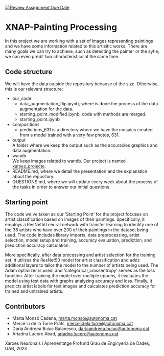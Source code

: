 [![Review Assignment Due Date](https://classroom.github.com/assets/deadline-readme-button-24ddc0f5d75046c5622901739e7c5dd533143b0c8e959d652212380cedb1ea36.svg)](https://classroom.github.com/a/L30CyvB9)

# XNAP-Painting Processing 
In this project we are working with a set of images representing paintings and we have some information related to this artisitic works. There are many goals we can try to achieve, such as detecting the painter or the sytle, we can even predit two characteristics at the same time. 

## Code structure
We will have the data outside the repository because of the size. Otherwise, this is our relevant structure:
- our_code
    - data_augmentation_flip.ipynb, where is done the process of the data augmentation for the data.
    - starting_point_modified.ipynb, code with methods are merged.
    - starting_point.ipynb
- compositions
    - predictions_631 is a directory where we have the mosaics created from a model trained with a very few photos, 631.
- output \
    A folder where we keep the output such as the accuracies graphics and data augmentation.
- wandb \
      We keep images related to wandb. Our project is named [xarxes_projecte](https://wandb.ai/xarxes_projecte?shareProfileType=copy).
- README.md, where we detail the presentation and the explanation about the repository.
- QUESTIONS.md, where we will update every week about the process of the tasks in order to answer our initial questions.

## Starting point
The code we've taken as our 'Starting Point' for the project focuses on artist classification based on images of their paintings. Specifically, it employs a ResNet50 neural network with transfer learning to identify one of the 38 artists who have over 200 of their paintings in the dataset being used. The code includes library imports, data preprocessing, artist selection, model setup and training, accuracy evaluation, prediction, and prediction accuracy calculation.

More specifically, after data processing and artist selection for the training set, it utilizes the ResNet50 model for artist classification and adds additional layers to tailor the model to the number of artists being used. The Adam optimizer is used, and 'categorical_crossentropy' serves as the loss function. After training the model over multiple epochs, it evaluates the model using test data with graphs analyzing accuracy and loss. Finally, it predicts artist labels for test images and calculates prediction accuracy for trained and untrained artists.


## Contributors
- Marta Monsó Cadena, marta.monso@autonoma.cat
- Mercè Li de la Torre Prats, mercelidela.torre@autonoma.cat
- Daria Andreea Buiuc Balanescu, dariaandreea.buiuc@autonoma.cat
- Ariadna Lucero Abad, ariadna.lucero@autonoma.cat

Xarxes Neuronals i Aprenentatge Profund
Grau de Enginyeria de Dades, 
UAB, 2023

